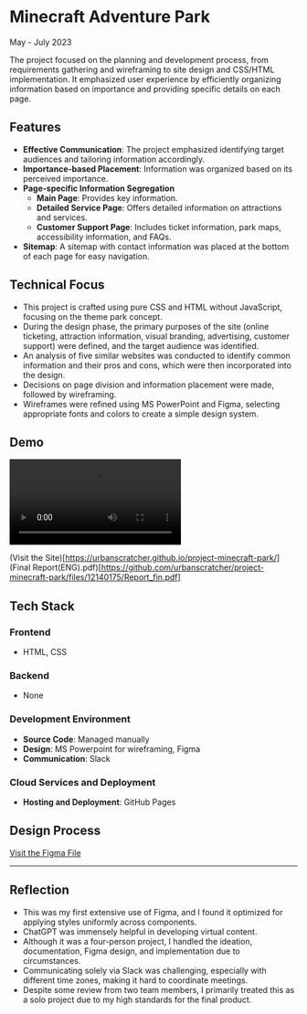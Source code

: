# Minecraft Adventure Park

May - July 2023

The project focused on the planning and development process, from requirements gathering and wireframing to site design and CSS/HTML implementation. It emphasized user experience by efficiently organizing information based on importance and providing specific details on each page.

## Features

- **Effective Communication**: The project emphasized identifying target audiences and tailoring information accordingly.
- **Importance-based Placement**: Information was organized based on its perceived importance.
- **Page-specific Information Segregation**
  - **Main Page**: Provides key information.
  - **Detailed Service Page**: Offers detailed information on attractions and services.
  - **Customer Support Page**: Includes ticket information, park maps, accessibility information, and FAQs.
- **Sitemap**: A sitemap with contact information was placed at the bottom of each page for easy navigation.

## Technical Focus

- This project is crafted using pure CSS and HTML without JavaScript, focusing on the theme park concept.
- During the design phase, the primary purposes of the site (online ticketing, attraction information, visual branding, advertising, customer support) were defined, and the target audience was identified.
- An analysis of five similar websites was conducted to identify common information and their pros and cons, which were then incorporated into the design.
- Decisions on page division and information placement were made, followed by wireframing.
- Wireframes were refined using MS PowerPoint and Figma, selecting appropriate fonts and colors to create a simple design system.

## Demo

<video src="https://file.notion.so/f/f/948c4e5b-3d9c-4aaf-a479-ce4f43da36bb/8f025265-8569-43da-9578-4894ad436e1a/minecraft-demo.webm?id=8dd904ba-7d8d-49a1-8316-69a331528aa0&table=block&spaceId=948c4e5b-3d9c-4aaf-a479-ce4f43da36bb&expirationTimestamp=1717632000000&signature=NUJ-xdwO5b51rvoxL1jOUWRcp0ird6MT0dZr9QGCEIk&downloadName=minecraft-demo.webm" controls ></video>

(Visit the Site)[https://urbanscratcher.github.io/project-minecraft-park/]
(Final Report(ENG).pdf)[https://github.com/urbanscratcher/project-minecraft-park/files/12140175/Report_fin.pdf]

## Tech Stack

### Frontend

- HTML, CSS

### Backend

- None

### Development Environment

- **Source Code**: Managed manually
- **Design**: MS Powerpoint for wireframing, Figma
- **Communication**: Slack

### Cloud Services and Deployment

- **Hosting and Deployment**: GitHub Pages

## Design Process

[Visit the Figma File](https://www.figma.com/file/57ja6lGIQIJfmunKP6jjrb/%5BProject%5D-Minecraft-Theme-Park?type=design&node-id=0%3A1&mode=design&t=iPYF2Hl1DAtTBa92-1)

---

## Reflection

- This was my first extensive use of Figma, and I found it optimized for applying styles uniformly across components.
- ChatGPT was immensely helpful in developing virtual content.
- Although it was a four-person project, I handled the ideation, documentation, Figma design, and implementation due to circumstances.
- Communicating solely via Slack was challenging, especially with different time zones, making it hard to coordinate meetings.
- Despite some review from two team members, I primarily treated this as a solo project due to my high standards for the final product.
